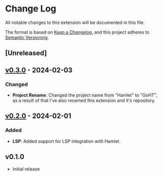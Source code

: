 # Change Log

All notable changes to this extension will be documented in this file.

The format is based on [Keep a Changelog](https://keepachangelog.com/en/1.0.0/),
and this project adheres to [Semantic Versioning](https://semver.org/spec/v2.0.0.html).

## [Unreleased]

## [v0.3.0](https://github.com/stackus/goht-vscode/compare/v0.2.0...v0.3.0) - 2024-02-03

### Changed
- **Project Rename**: Changed the project name from "Hamlet" to "GoHT", as a result of that I've also renamed this extension and it's repository.

## [v0.2.0](https://github.com/stackus/hamlet-go-vscode/compare/v0.1.0...v0.2.0) - 2024-02-01

### Added
- **LSP**: Added support for LSP integration with Hamlet.

## v0.1.0

- Initial release